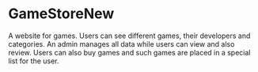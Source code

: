 # GameStoreNew

A website for games. Users can see different games, their developers and categories. An admin manages all data while users can view and also review. Users can also buy games and such games are placed in a special list for the user.
